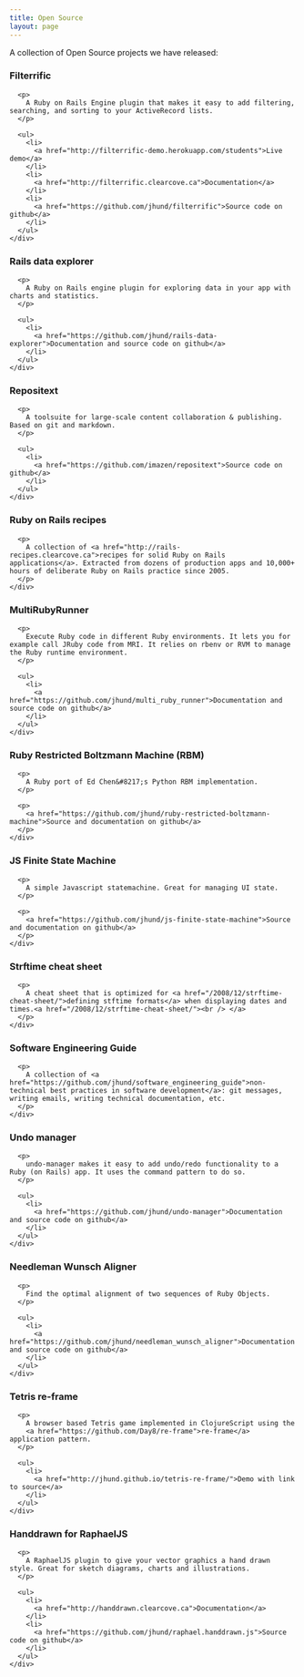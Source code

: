 ```yaml
---
title: Open Source
layout: page
---
```

A collection of Open Source projects we have released:

<div class="row-fluid">
  <div class="span6">
    <div class="well">
      <h3>
        Filterrific
      </h3>

      <p>
        A Ruby on Rails Engine plugin that makes it easy to add filtering, searching, and sorting to your ActiveRecord lists.
      </p>

      <ul>
        <li>
          <a href="http://filterrific-demo.herokuapp.com/students">Live demo</a>
        </li>
        <li>
          <a href="http://filterrific.clearcove.ca">Documentation</a>
        </li>
        <li>
          <a href="https://github.com/jhund/filterrific">Source code on github</a>
        </li>
      </ul>
    </div>
  </div>

  <div class="span5 offset1">
    <div class="well">
      <h3>
        Rails data explorer
      </h3>

      <p>
        A Ruby on Rails engine plugin for exploring data in your app with charts and statistics.
      </p>

      <ul>
        <li>
          <a href="https://github.com/jhund/rails-data-explorer">Documentation and source code on github</a>
        </li>
      </ul>
    </div>
  </div>
</div>

<div class="row-fluid">
  <div class="span6">
    <div class="well">
      <h3>
        Repositext
      </h3>

      <p>
        A toolsuite for large-scale content collaboration & publishing. Based on git and markdown.
      </p>

      <ul>
        <li>
          <a href="https://github.com/imazen/repositext">Source code on github</a>
        </li>
      </ul>
    </div>
  </div>

  <div class="span5 offset1">
    <div class="well">
      <h3>
        Ruby on Rails recipes
      </h3>

      <p>
        A collection of <a href="http://rails-recipes.clearcove.ca">recipes for solid Ruby on Rails applications</a>. Extracted from dozens of production apps and 10,000+ hours of deliberate Ruby on Rails practice since 2005.
      </p>
    </div>
  </div>
</div>

<div class="row-fluid">
  <div class="span6">
    <div class="well">
      <h3>
        MultiRubyRunner
      </h3>

      <p>
        Execute Ruby code in different Ruby environments. It lets you for example call JRuby code from MRI. It relies on rbenv or RVM to manage the Ruby runtime environment.
      </p>

      <ul>
        <li>
          <a href="https://github.com/jhund/multi_ruby_runner">Documentation and source code on github</a>
        </li>
      </ul>
    </div>
  </div>

  <div class="span5 offset1">
    <div class="well">
      <h3>
        Ruby Restricted Boltzmann Machine (RBM)
      </h3>

      <p>
        A Ruby port of Ed Chen&#8217;s Python RBM implementation.
      </p>

      <p>
        <a href="https://github.com/jhund/ruby-restricted-boltzmann-machine">Source and documentation on github</a>
      </p>
    </div>
  </div>
</div>

<div class="row-fluid">
  <div class="span6">
    <div class="well">
      <h3>
        JS Finite State Machine
      </h3>

      <p>
        A simple Javascript statemachine. Great for managing UI state.
      </p>

      <p>
        <a href="https://github.com/jhund/js-finite-state-machine">Source and documentation on github</a>
      </p>
    </div>
  </div>

  <div class="span5 offset1">
    <div class="well">
      <h3>
        Strftime cheat sheet
      </h3>

      <p>
        A cheat sheet that is optimized for <a href="/2008/12/strftime-cheat-sheet/">defining stftime formats</a> when displaying dates and times.<a href="/2008/12/strftime-cheat-sheet/"><br /> </a>
      </p>
    </div>
  </div>
</div>

<div class="row-fluid">
  <div class="span6">
    <div class="well">
      <h3>
        Software Engineering Guide
      </h3>

      <p>
        A collection of <a href="https://github.com/jhund/software_engineering_guide">non-technical best practices in software development</a>: git messages, writing emails, writing technical documentation, etc.
      </p>
    </div>
  </div>

  <div class="span5 offset1">
    <div class="well">
      <h3>
        Undo manager
      </h3>

      <p>
        undo-manager makes it easy to add undo/redo functionality to a Ruby (on Rails) app. It uses the command pattern to do so.
      </p>

      <ul>
        <li>
          <a href="https://github.com/jhund/undo-manager">Documentation and source code on github</a>
        </li>
      </ul>
    </div>
  </div>
</div>

<div class="row-fluid">
  <div class="span6">
    <div class="well">
      <h3>
        Needleman Wunsch Aligner
      </h3>

      <p>
        Find the optimal alignment of two sequences of Ruby Objects.
      </p>

      <ul>
        <li>
          <a href="https://github.com/jhund/needleman_wunsch_aligner">Documentation and source code on github</a>
        </li>
      </ul>
    </div>
  </div>

  <div class="span5 offset1">
    <div class="well">
      <h3>
        Tetris re-frame
      </h3>

      <p>
        A browser based Tetris game implemented in ClojureScript using the 
        <a href="https://github.com/Day8/re-frame">re-frame</a> application pattern.
      </p>

      <ul>
        <li>
          <a href="http://jhund.github.io/tetris-re-frame/">Demo with link to source</a>
        </li>
      </ul>
    </div>
  </div>

<div class="row-fluid">
  <div class="span6">
    <div class="well">
      <h3>
        Handdrawn for RaphaelJS
      </h3>

      <p>
        A RaphaelJS plugin to give your vector graphics a hand drawn style. Great for sketch diagrams, charts and illustrations.
      </p>

      <ul>
        <li>
          <a href="http://handdrawn.clearcove.ca">Documentation</a>
        </li>
        <li>
          <a href="https://github.com/jhund/raphael.handdrawn.js">Source code on github</a>
        </li>
      </ul>
    </div>
  </div>

</div>
